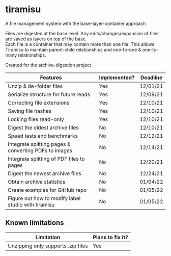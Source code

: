 # tiramisu
 A file management system with the base-layer-container approach

Files are digested at the base level. Any edits/changes/expansion of files are saved as layers on top of the base.   
Each file is a container that may contain more than one file. This allows Tiramisu to maintain parent-child relationships and one-to-one & one-to-many relationships. 

 Created for the archive-digestion project

| Features | Implemented? | Deadline |
| --------------- | --------------- | --------------- |
| Unzip & de-folder files | Yes | 12/01/21  |
| Serialize structure for future reads| Yes | 12/09/21 |
| Correcting file extensions| Yes | 12/10/21 |
| Saving file hashes| Yes | 12/10/21 |
| Locking files read-only| Yes | 12/10/21 |
| Digest the oldest archive files| No | 12/10/21 |
| Speed tests and benchmarks | No | 12/12/21
| Integrate splitting pages & converting PDFs to images | No | 12/14/21 |
| Integrate splitting of PDF files to pages | No | 12/20/21 | 
| Digest the newest archive files | No | 12/24/21 |
| Obtain archive statistics | No | 01/04/22 |
| Create examples for GitHub repo | No | 01/05/22 |
| Figure out how to modify label studio with tiramisu | No | 01/05/22 |

## Known limitations  

| Limitation | Plans to fix it? |
| --------------- | --------------- |
| Unzipping only supports .zip files | Yes |